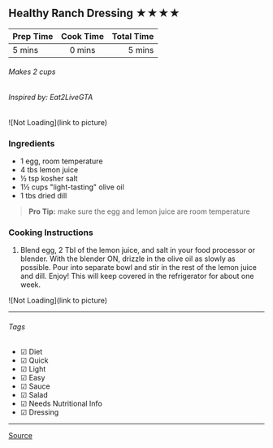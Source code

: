 ## Healthy Ranch Dressing ★★★★

| Prep Time  | Cook Time    | Total Time  |
| ---------- |:------------:| -----------:|
| 5 mins    | 0 mins      | 5 mins     |


###### Makes 2 cups
###### Inspired by: Eat2LiveGTA

![Not Loading](link to picture)

### Ingredients

* 1 egg, room temperature
* 4 tbs lemon juice
* ½ tsp kosher salt
* 1½ cups "light-tasting" olive oil
* 1 tbs dried dill

> **Pro Tip:** make sure the egg and lemon juice are room temperature

### Cooking Instructions

1. Blend egg, 2 Tbl of the lemon juice, and salt in your food processor or blender.
With the blender ON, drizzle in the olive oil as slowly as possible.
Pour into separate bowl and stir in the rest of the lemon juice and dill.
Enjoy! This will keep covered in the refrigerator for about one week.

![Not Loading](link to picture)

---

###### Tags
- ☑ Diet
- ☑ Quick
- ☑ Light
- ☑ Easy
- ☑ Sauce
- ☑ Salad
- ☑ Needs Nutritional Info
- ☑ Dressing


---

[Source](www.example...)

